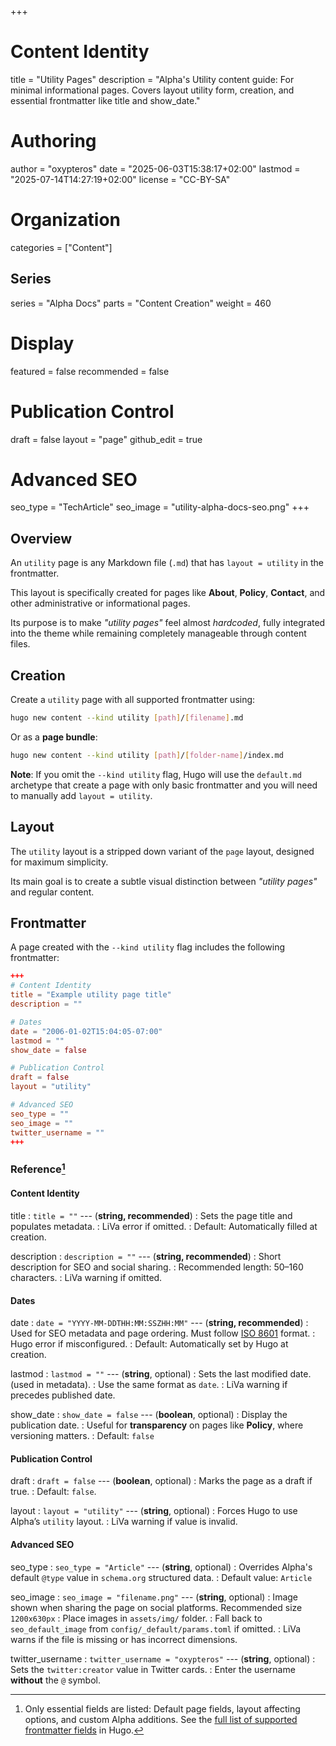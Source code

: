 +++
# Content Identity
title = "Utility Pages"
description = "Alpha's Utility content guide: For minimal informational pages. Covers layout utility form, creation, and essential frontmatter like title and show_date."

# Authoring
author = "oxypteros"
date = "2025-06-03T15:38:17+02:00"
lastmod = "2025-07-14T14:27:19+02:00"
license = "CC-BY-SA"

# Organization
categories = ["Content"]

## Series
series = "Alpha Docs"
parts = "Content Creation"
weight = 460

# Display
featured = false
recommended = false

# Publication Control
draft = false
layout = "page"
github_edit = true

# Advanced SEO
seo_type = "TechArticle"
seo_image = "utility-alpha-docs-seo.png"
+++
## Overview
An `utility` page is any Markdown file (`.md`) that has `layout = utility` in the frontmatter.

This layout is specifically created for pages like **About**, **Policy**, **Contact**, and other administrative or informational pages.

Its purpose is to make *"utility pages"* feel almost *hardcoded*, fully integrated into the theme while remaining completely manageable through content files.

## Creation
Create a `utility` page with all supported frontmatter using:
```bash
hugo new content --kind utility [path]/[filename].md
```
Or as a **page bundle**:
```bash
hugo new content --kind utility [path]/[folder-name]/index.md
```
**Note**: If you omit the `--kind utility` flag, Hugo will use the `default.md` archetype that create a page with only basic frontmatter and you will need to manually add `layout = utility`.

## Layout
The `utility` layout is a stripped down variant of the `page` layout, designed for maximum simplicity.

Its main goal is to create a subtle visual distinction between *"utility pages"* and regular content.

## Frontmatter
A page created with the `--kind utility` flag includes the following frontmatter:
```toml
+++
# Content Identity
title = "Example utility page title"
description = ""

# Dates
date = "2006-01-02T15:04:05-07:00"
lastmod = ""
show_date = false

# Publication Control
draft = false
layout = "utility"

# Advanced SEO
seo_type = ""
seo_image = ""
twitter_username = ""
+++
```
### Reference[^1]


#### Content Identity
title 
: `title = ""` --- (**string, recommended**)
: Sets the page title and populates metadata.
: LiVa error if omitted.
: Default: Automatically filled at creation.

description 
: `description = ""` --- (**string, recommended**)
: Short description for SEO and social sharing.
: Recommended length: 50–160 characters.
: LiVa warning if omitted.

#### Dates
date
: `date = "YYYY-MM-DDTHH:MM:SSZHH:MM"` --- (**string, recommended**)
: Used for SEO metadata and page ordering. Must follow [ISO 8601](https://en.wikipedia.org/wiki/ISO_8601) format.
: Hugo error if misconfigured.
: Default: Automatically set by Hugo at creation. 

lastmod 
: `lastmod = ""` --- (**string**, optional)
: Sets the last modified date. (used in metadata). 
: Use the same format as `date`.
: LiVa warning if precedes published date.

show_date
: `show_date = false` --- (**boolean**, optional)
: Display the publication date.
: Useful for **transparency** on pages like **Policy**, where versioning matters.
: Default: `false`

#### Publication Control
draft 
: `draft = false` --- (**boolean**, optional)
: Marks the page as a draft if true.
: Default: `false`.

layout 
: `layout = "utility"` --- (**string**, optional)
: Forces Hugo to use Alpha’s `utility` layout.
: LiVa warning if value is invalid.

#### Advanced SEO
seo_type
: `seo_type = "Article"` --- (**string**, optional)
: Overrides Alpha's default `@type` value in `schema.org` structured data.
: Default value: `Article`

seo_image
: `seo_image = "filename.png"` --- (**string**, optional)
: Image shown when sharing the page on social platforms. Recommended size `1200x630px`
: Place images in `assets/img/` folder. 
: Fall back to `seo_default_image` from `config/_default/params.toml` if omitted.
: LiVa warns if the file is missing or has incorrect dimensions.

twitter_username
: `twitter_username = "oxypteros"` --- (**string**, optional)
: Sets the `twitter:creator` value in Twitter cards.
: Enter the username **without** the `@` symbol.

[^1]: Only essential fields are listed: Default page fields, layout affecting options, and custom Alpha additions. See the [full list of supported frontmatter fields](https://gohugo.io/content-management/front-matter/#fields) in Hugo.